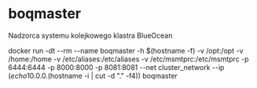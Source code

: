 # boqmaster
Nadzorca systemu kolejkowego klastra BlueOcean

docker run -dt --rm --name boqmaster -h $(hostname -f) -v /opt:/opt -v /home:/home -v /etc/aliases:/etc/aliases -v /etc/msmtprc:/etc/msmtprc -p 6444:6444 -p 8000:8000 -p 8081:8081  --net cluster_network --ip $(echo 10.0.0.$(hostname -i | cut -d "." -f4)) boqmaster
